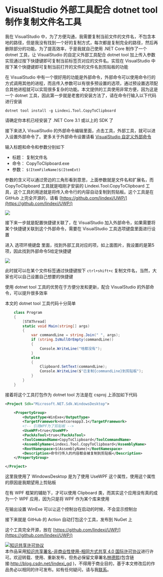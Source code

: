 # VisualStudio 外部工具配合 dotnet tool 制作复制文件名工具

我在 VisualStudio 中，为了方便沟通，我需要复制当前文件的文件名，不包含本地的路径，但是我没有找到一个好的复制方式，每次都是复制完全的路径，然后再删除部分的功能。为了提高效率，于是我就自己使用 .NET Core 制作了一个 dotnet 工具，让 VisualStudio 的自定义外部工具配合 dotnet tool 加上传入参数实现通过按下快捷键即可复制当前标签页对应的文件名。实现在 VisualStudio 中按下某个快捷键即可复制当前打开的文件的文件名到剪贴板的功能

<!--more-->
<!-- 发布 -->

在 VisualStudio 中有一个很好用的功能是外部命令，外部命令可以使用命令行的方式调用其他的进程，而且传入参数可以有很多预设置的选项，通过预设置选项配合其他进程就可以实现很多复杂的功能。本文提供的工具使用非常方便，因为这是一个 dotnet 工具，因此第一步就是老套的安装方法了，请在命令行输入以下代码进行安装

```
dotnet tool install -g Lindexi.Tool.CopyToClipboard
```

请确定你本机已经安装了 .NET Core 3.1 或以上的 SDK 了

接下来进入 VisualStudio 的外部命令编辑里面，点击工具，外部工具，就可以进入设置外部命令了。更多关于外部命令设置请看 [VisualStudio 自定义外部命令](https://blog.lindexi.com/post/VisualStudio-%E8%87%AA%E5%AE%9A%E4%B9%89%E5%A4%96%E9%83%A8%E5%91%BD%E4%BB%A4.html )

输入标题和命令和参数分别如下

- 标题： 复制文件名
- 命令： CopyToClipboard.exe
- 参数： `$(ItemFileName)$(ItemExt)`

参数的含义可以通过旁边的三角形看到意思，上面参数就是文件名和扩展名，而 CopyToClipboard 工具就是咱刚才安装的 Lindexi.Tool.CopyToClipboard 工具，这个工具的用途就是将传入命令行的内容自动复制到剪贴板。这个工具是在 GitHub 上完全开源的，请看 [https://github.com/lindexi/UWP/](https://github.com/lindexi/UWP/)

<!-- ![](image/VisualStudio 外部工具配合 dotnet tool 制作复制文件名工具/VisualStudio 外部工具配合 dotnet tool 制作复制文件名工具0.png) -->

![](https://i.loli.net/2021/03/27/YMB5o67DFvZfLpl.jpg)

接下来一步就是配置快捷键关联了，在 VisualStudio 加入外部命令，如果需要将某个快捷键关联到这个外部命令，需要在 VisualStudio 工具选项键盘里面进行设置

进入 选项环境键盘 里面，找到外部工具对应的项，如上面图片，我设置的是第5项，因此找到外部命令5给定快捷键

<!-- ![](image/VisualStudio 外部工具配合 dotnet tool 制作复制文件名工具/VisualStudio 外部工具配合 dotnet tool 制作复制文件名工具1.png) -->

![](https://i.loli.net/2021/03/27/r8SkHzgJMOT4Eyv.jpg)

此时就可以在某个文件标签通过快捷键按下 `ctrl+shift+c` 复制文件名，当然，大家也可以自己设置自己想要的快捷键

使用 dotnet tool 工具的优势在于方便分发和更新，配合 VisualStudio 的外部命令，可以提升很多效率

本文的 dotnet tool 工具代码十分简单

```csharp
    class Program
    {
        [STAThread]
        static void Main(string[] args)
        {
            var commandLine = string.Join(" ", args);
            if (string.IsNullOrEmpty(commandLine))
            {
                Console.WriteLine("啥都没有");
            }
            else
            {
                Clipboard.SetText(commandLine);
                Console.WriteLine($"已复制{commandLine}到剪贴板");
            }
        }
    }
```

接着将这个工具打包作为 dotnet tool 方法是在 csproj 上添加如下代码

```xml
<Project Sdk="Microsoft.NET.Sdk.WindowsDesktop">

    <PropertyGroup>
        <OutputType>WinExe</OutputType>
        <TargetFramework>netcoreapp3.1</TargetFramework>
        <!-- 引用WPF为了剪贴板 -->
        <UseWPF>true</UseWPF>
        <PackAsTool>true</PackAsTool>
        <ToolCommandName>CopyToClipboard</ToolCommandName>
        <AssemblyName>Lindexi.Tool.CopyToClipboard</AssemblyName>
        <RootNamespace>$(AssemblyName)</RootNamespace>
        <Description>命令行传入的内容都会被复制到剪贴板</Description>
    </PropertyGroup>

</Project>
```

这里我使用了 WindowsDesktop 是为了使用 UseWPF 这个属性，使用这个属性的原因是我期望用上剪贴板

在有 WPF 框架的辅助下，才可以使用 Clipboard 类，而其实这个应用没有真的成为一个 WPF 应用，因为只是将 WPF 作为某个库来使用

在输出设置 WinExe 可以让这个控制台在启动的时候，不会显示控制台

接下来就是 GitHub 的 Action 自动打包这个工具，发布到 NuGet 上

这个工具完全开源，放在 [https://github.com/lindexi/UWP/](https://github.com/lindexi/UWP/)

<a rel="license" href="http://creativecommons.org/licenses/by-nc-sa/4.0/"><img alt="知识共享许可协议" style="border-width:0" src="https://licensebuttons.net/l/by-nc-sa/4.0/88x31.png" /></a><br />本作品采用<a rel="license" href="http://creativecommons.org/licenses/by-nc-sa/4.0/">知识共享署名-非商业性使用-相同方式共享 4.0 国际许可协议</a>进行许可。欢迎转载、使用、重新发布，但务必保留文章署名[林德熙](http://blog.csdn.net/lindexi_gd)(包含链接:http://blog.csdn.net/lindexi_gd )，不得用于商业目的，基于本文修改后的作品务必以相同的许可发布。如有任何疑问，请与我[联系](mailto:lindexi_gd@163.com)。
